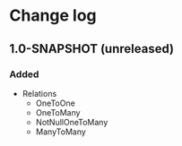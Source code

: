 # Change log
## 1.0-SNAPSHOT (unreleased)
### Added
* Relations
    * OneToOne
    * OneToMany
    * NotNullOneToMany
    * ManyToMany
